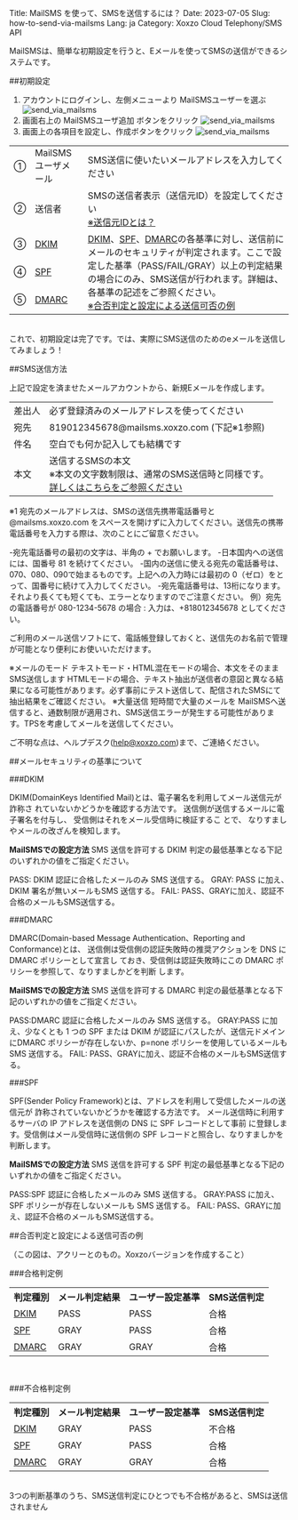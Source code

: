 Title: MailSMS を使って、SMSを送信するには？
Date: 2023-07-05
Slug: how-to-send-via-mailsms
Lang: ja
Category: Xoxzo Cloud Telephony/SMS API

MailSMSは、簡単な初期設定を行うと、Eメールを使ってSMSの送信ができるシステムです。

##初期設定
1. アカウントにログインし、左側メニューより MailSMSユーザーを選ぶ
![send_via_mailsms](images/mailsms_ja_01.png)
2. 画面右上の MailSMSユーザ追加 ボタンをクリック
![send_via_mailsms](images/mailsms_ja_02.png)
3. 画面上の各項目を設定し、作成ボタンをクリック
![send_via_mailsms](images/mailsms_ja_03.png)

<table>
<tr>
<td>①</td>
<td>MailSMS ユーザメール</td>
<td>SMS送信に使いたいメールアドレスを入力してください</td>
</tr>
<tr>
<td>②</td>
<td>送信者</td>
<td>SMSの送信者表示（送信元ID）を設定してください</br><a href="https://help.xoxzo.com/ja/xoxzo-cloud-telephony/sms-api/articles/what-does-sender-id-do-xoxzo/">※送信元IDとは？</a></td>
</tr>
<tr>
<td>③</td>
<td><a href="#dkim">DKIM</a></td>
<td rowspan="3"><a href="#dkim">DKIM</a>、<a href="#spf">SPF</a>、<a href="#dmarc">DMARC</a>の各基準に対し、送信前にメールのセキュリティが判定されます。ここで設定した基準（PASS/FAIL/GRAY）以上の判定結果の場合にのみ、SMS送信が行われます。詳細は、各基準の記述をご参照ください。</br><a href="">※合否判定と設定による送信可否の例</a></td>
</tr>
<tr>
<td>④</td>
<td><a href="#spf">SPF</a></td>
</tr>
<tr>
<td>⑤</td>
<td><a href="#dmarc">DMARC</a></td>
</tr>
</table>
</br>
これで、初期設定は完了です。では、実際にSMS送信のためのeメールを送信してみましょう！
</br>

##SMS送信方法

上記で設定を済ませたメールアカウントから、新規Eメールを作成します。

<table>
<tr>
<td>差出人</td>
<td>必ず登録済みのメールアドレスを使ってください</td>
</tr>
<tr>
<td>宛先</td>
<td>819012345678@mailsms.xoxzo.com (下記※1参照)</td>
</tr>
<tr>
<td>件名</td>
<td>空白でも何か記入しても結構です</td>
</tr>
<tr>
<td>本文</td>
<td>送信するSMSの本文</br>
※本文の文字数制限は、通常のSMS送信時と同様です。</br>
<a href="">詳しくはこちらをご参照ください</a></td>
</tr>
</table>

※1
宛先のメールアドレスは、SMSの送信先携帯電話番号と @mailsms.xoxzo.com をスペースを開けずに入力してください。送信先の携帯電話番号を入力する際は、次のことにご留意ください。

-宛先電話番号の最初の文字は、半角の + でお願いします。
-日本国内への送信には、国番号 81 を続けてください。
-国内の送信に使える宛先の電話番号は、070、080、090で始まるものです。上記への入力時には最初の 0（ゼロ）をとって、国番号に続けて入力してください。
-宛先電話番号は、13桁になります。それより長くても短くても、エラーとなりますのでご注意ください。
例）宛先の電話番号が 080-1234-5678 の場合 : 入力は、+818012345678 としてください。

ご利用のメール送信ソフトにて、電話帳登録しておくと、送信先のお名前で管理が可能となり便利にお使いいただけます。

※メールのモード
テキストモード・HTML混在モードの場合、本文をそのままSMS送信します
HTMLモードの場合、テキスト抽出が送信者の意図と異なる結果になる可能性があります。必ず事前にテスト送信して、配信されたSMSにて抽出結果をご確認ください。
※大量送信
短時間で大量のメールを MailSMSへ送信すると、通数制限が適用され、SMS送信エラーが発生する可能性があります。TPSを考慮してメールを送信してください。


ご不明な点は、ヘルプデスク(help@xoxzo.com)まで、ご連絡ください。


##メールセキュリティの基準について

<div id="dkim">###DKIM</div>

DKIM(DomainKeys Identified Mail)とは、電子署名を利用してメール送信元が詐称さ
れていないかどうかを確認する方法です。
送信側が送信するメールに電子署名を付与し、 受信側はそれをメール受信時に検証するこ
とで、 なりすましやメールの改ざんを検知します。

**MailSMSでの設定方法**
SMS 送信を許可する DKIM 判定の最低基準となる下記のいずれかの値をご指定ください。

PASS: DKIM 認証に合格したメールのみ SMS 送信する。
GRAY: PASS に加え、DKIM 署名が無いメールもSMS 送信する。
FAIL: PASS、GRAYに加え、認証不合格のメールもSMS送信する。


<div id="dmarc">###DMARC</div>

DMARC(Domain-based Message Authentication、Reporting and Conformance)とは、
送信側は受信側の認証失敗時の推奨アクションを DNS に DMARC ポリシーとして宣言し
ておき、受信側は認証失敗時にこの DMARC ポリシーを参照して、なりすましかどを判断
します。

**MailSMSでの設定方法**
SMS 送信を許可する DMARC 判定の最低基準となる下記のいずれかの値をご指定ください。

PASS:DMARC 認証に合格したメールのみ SMS 送信する。
GRAY:PASS に加え、少なくとも 1 つの SPF または DKIM が認証にパスしたが、送信元ドメインにDMARC ポリシーが存在しないか、p=none ポリシーを使用しているメールも SMS 送信する。
FAIL: PASS、GRAYに加え、認証不合格のメールもSMS送信する。



<div id="spf">###SPF</div>

SPF(Sender Policy Framework)とは、アドレスを利用して受信したメールの送信元が
詐称されていないかどうかを確認する方法です。
メール送信時に利用するサーバの IP アドレスを送信側の DNS に SPF レコードとして事前
に登録します。受信側はメール受信時に送信側の SPF レコードと照合し、なりすましかを
判断します。

**MailSMSでの設定方法**
SMS 送信を許可する SPF 判定の最低基準となる下記のいずれかの値をご指定ください。

 PASS:SPF 認証に合格したメールのみ SMS 送信する。
GRAY:PASS に加え、SPF ポリシーが存在しないメールも SMS 送信する。
FAIL: PASS、GRAYに加え、認証不合格のメールもSMS送信する。


##合否判定と設定による送信可否の例


（この図は、アクリーとのもの。Xoxzoバージョンを作成すること）

###合格判定例
<table>
<tr>
<th>判定種別</th>
<th>メール判定結果</th>
<th>ユーザー設定基準</th>
<th>SMS送信判定</th>
</tr>
<tr>
<td><a href="#dkim">DKIM</a></td>
<td>PASS</td>
<td>PASS</td>
<td>合格</td>
</tr>
<tr>
<td><a href="#spf">SPF</a></td>
<td>GRAY</td>
<td>PASS</td>
<td>合格</td>
</tr>
<tr>
<td><a href="#dmarc">DMARC</a></td>
<td>GRAY</td>
<td>GRAY</td>
<td>合格</td>
</tr>
</table>
</br>

###不合格判定例
<table>
<tr>
<th>判定種別</th>
<th>メール判定結果</th>
<th>ユーザー設定基準</th>
<th>SMS送信判定</th>
</tr>
<tr>
<td><a href="#dkim">DKIM</a></td>
<td>GRAY</td>
<td>PASS</td>
<td>不合格</td>
</tr>
<tr>
<td><a href="#spf">SPF</a></td>
<td>GRAY</td>
<td>PASS</td>
<td>合格</td>
</tr>
<tr>
<td><a href="#dmarc">DMARC</a></td>
<td>GRAY</td>
<td>GRAY</td>
<td>合格</td>
</tr>
</table>
</br>
3つの判断基準のうち、SMS送信判定にひとつでも不合格があると、SMSは送信されません
